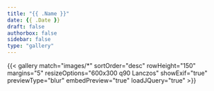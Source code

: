 ```yaml
---
title: "{{ .Name }}"
date: {{ .Date }}
draft: false
authorbox: false
sidebar: false
type: "gallery"
---
```



<!--more-->

{{< gallery match="images/*" sortOrder="desc" rowHeight="150" margins="5" resizeOptions="600x300 q90 Lanczos" showExif="true" previewType="blur" embedPreview="true" loadJQuery="true" >}}
